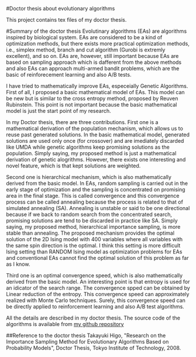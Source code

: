 #Doctor thesis about evolutionary algorithms

This project contains tex files of my doctor thesis.

#Summary of the doctor thesis
Evolutinary algorithms (EAs) are algorithms inspired by biological system. EAs are considered to be a kind of optimization methods, but there exists more practical optimization methods, i.e., simplex method, branch and cut algorithm (Gurobi is extremly excellent), and so on. EAs are, however, still important because EAs are based on sampling approach which is dafferent from the above methods and also EAs can approach multi-armed bandit problems, which are the basic of reinforecement learning and also A/B tests.
 
I have tried to mathematically improve EAs, especeially Genetic Algorithms. First of all, I proposed a basic mathematical model of EAs. This model can be new but is similar to the cross entropy method, proposed by Reuven Rubinstein. This point is not important because the basic mathematical model is just the start point of my research.
 
In my Doctor thesis, there are three contributions. First one is a mathematical derivation of the population mechanism, which allows us to reuse past generated solutions. In the basic mathematical model, generated solutions are used only once (for crossover) and are imediately discarded like UMDA while genetic algorithms keep promising solutions as the population. Simply saying, my proposed method is just a mathematical derivation of genetic alogrithms. However, there exists one interesting and novel feature, which is that kept solutions are weighted.
 
Second one is hierarchical mechanism, which is also mathematically derived from the basic model. In EAs, random sampling is carried out in the early stage of optimization and the sampling is concentrated on promising area in the final stage. This is called convergence and this convergence process can be called annealing because the process is related to that of simulated annealing (SA). Annealing is unstable or said to be one directional because if we back to random search from the concentrated search, promising solutions are tend to be discarded in practice like SA. Simply saying, my proposed method, hierarchical importance sampling, is more stable than annealing. The proposed mechanism provides the optimal solution of the 2D Ising model with 400 variables where all variables with the same spin direction is the optimal. I think this setting is more difficult  Ising setting than RANDOM Ising model as optimization problems for EAs and conventional EAs cannot find the optimal solution of this problem as far as I know.
 
Third one is an optimal convergence speed, which is also mathematically derived from the basic model. An interesting point is that entropy is used for an idicator of the search range. The convergence spped can be obtained by Linear reduction of the entropy. This convergence speed can approximately realized with Monte Carlo techniques. Surely, this convergence speed can be directly applied to reinforcement learning and also A/B test algorithms.
 
All the details are described in my doctor thesis. The source code of the algorithms is available from [my github repository](https://github.com/higotakayuki/evolutionary_algorithm)

##Reference to the doctor thesis
Takayuki Higo, "Research on the Importance Sampling Method for Evolutionary Algorithms Based on Probability Models", Doctor Thesis, Tokyo Institute of Technology, 2008.
